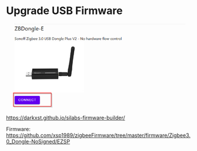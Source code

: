 # Upgrade USB Firmware
![alt text](/images/usbzigbeedongleE.png)

https://darkxst.github.io/silabs-firmware-builder/

Firmware: https://github.com/xsp1989/zigbeeFirmware/tree/master/firmware/Zigbee3.0_Dongle-NoSigned/EZSP
